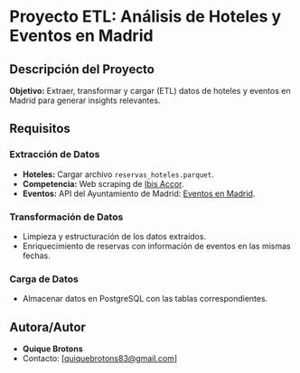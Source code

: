 # Proyecto ETL: Análisis de Hoteles y Eventos en Madrid

## Descripción del Proyecto

**Objetivo:** Extraer, transformar y cargar (ETL) datos de hoteles y eventos en Madrid para generar insights relevantes.

## Requisitos

### **Extracción de Datos**
- **Hoteles:** Cargar archivo `reservas_hoteles.parquet`.
- **Competencia:** Web scraping de [Ibis Accor](https://ibis.accor.com/es/destination/city/hotels-madrid-v2418.html).
- **Eventos:** API del Ayuntamiento de Madrid: [Eventos en Madrid](https://datos.madrid.es/portal/site/egob/).

### **Transformación de Datos**
- Limpieza y estructuración de los datos extraídos.
- Enriquecimiento de reservas con información de eventos en las mismas fechas.

### **Carga de Datos**
- Almacenar datos en PostgreSQL con las tablas correspondientes.




## **Autora/Autor**
- **Quique Brotons**  
- Contacto: [quiquebrotons83@gmail.com]  

